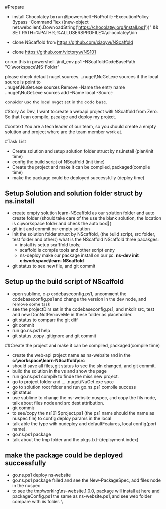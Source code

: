 #Prepare
* install Chocolatey by run @powershell -NoProfile -ExecutionPolicy Bypass -Command "iex ((new-object net.webclient).DownloadString('https://chocolatey.org/install.ps1'))" && SET PATH=%PATH%;%ALLUSERSPROFILE%\chocolatey\bin

* clone NScaffold from https://github.com/xiaoyvr/NScaffold
* clone https://github.com/victoryw/NS101

or run  this in powershell
.\init_env.ps1 -NScaffoldCodeBasePath "C:\workspace\NS-Folder"

please check default nuget sources.
.\.nuget\NuGet.exe sources
if the local source is point to  
 .\.nuget\NuGet.exe sources Remove -Name the entry name
 .\.nuget\NuGet.exe sources add -Name local -Source 

 consider use the local nuget set in the code base.

#Story
As Dev,
I want to create a webapi project with NScaffold from Zero.
So that I can compile, pacakge and deploy my project.

#context
You are a tech leader of our team,
so you should create a empty solution and project  where are the team member work at.


#Task List
* Create solution and setup solution folder struct by ns.install (plan/init time)
* config the build script of NScaffold (init time)
* Create the project and make it can be compiled, packaged(compile time)
* make the package could be deployed successfully (deploy time)


## Setup Solution and solution folder struct by ns.install
* create empty solution learn-NScaffold as our solution folder and auto create folder (should take care of the use the blank solution, the location is c:\workspace folder and check the auto box)
* git init and commit our empty solution
* init the solution folder struct by NScaffold, (the build script, src folder, test folder and others)
what is the NScaffold
NScaffold three pacakges:
	* install is setup scafffold tools;
	* scaffold is compile tools and other script entry
	* ns-deploy make our package install on our pc.
**ns-dev init c:\workspace\learn-NScaffold**
* git status to see new file, and git commit

## Setup up the build script of NScaffold
* open sublime, c-p codebaseconfig.ps1, uncomment the codebaseconfig.ps1 and change the version in the dev node, and remove some task
* see the projectDirs set in the codebaseconfig.ps1, and mkdir src, test and new DonNotRemoveMe in these folder as placeholder.
* git status to compare the git diff
* git commit
* run go.ns.ps1 help
* git status ,copy .gitignore and git commit


##Create the project and make it can be compiled, packaged(compile time)
* create the  web-api project name as ns-website and in the **c:\workspace\learn-NScaffold\src**
* should save all files, git status to see the sln changed, and git commit.
* build the solution in the vs and show the page
* run go.ns.ps1 compile to finde the miss new project.
* go to project folder and ..\..\.nuget\NuGet.exe spec
* go to solution root folder and run go.ns.ps1 compile success
* git status
* use sublime to change the ns-website.nuspec, and copy the fils node, talk about files node and src dest attribution.
* git commit
* to see/copy the ns101 $project.ps1 (the ps1 name should the name as nuspec file) to config deploy params in the local
* talk able the type with nudeploy and defaultFeatures, local config(port name).
* go.ns.ps1 package
* talk about the tmp folder and the pkgs.txt-(deployment index)

## make the package could be deployed successfully
* go.ns.ps1 deploy ns-website
* go.ns.ps1 package failed and see the New-PackageSpec, add files node in the nuspec
* to see the tmp\working\ns-website.1.0.0, package will install at here and packageConfig.ps1 the same as ns-website.ps1, and see web folder compare with iis folder.
\
